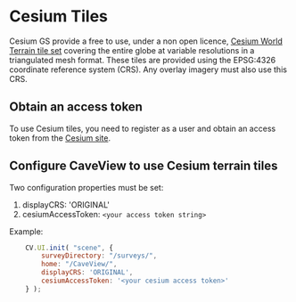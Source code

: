 # Cesium Tiles

Cesium GS provide a free to use, under a non open licence, [Cesium World Terrain tile set](https://cesium.com/content/#cesium-world-terrain) covering the entire globe at variable resolutions in a triangulated mesh format. These tiles are provided using the EPSG:4326 coordinate reference system (CRS). Any overlay imagery must also use this CRS.

## Obtain an access token

To use Cesium tiles, you need to register as a user and obtain an access token from the [Cesium site](https://cesium.com).

## Configure CaveView to use Cesium terrain tiles

Two configuration properties must be set:

1. displayCRS: 'ORIGINAL'
2. cesiumAccessToken: `<your access token string>`

Example:

```javascript
	CV.UI.init( "scene", {
		surveyDirectory: "/surveys/",
		home: "/CaveView/",
		displayCRS: 'ORIGINAL',
		cesiumAccessToken: '<your cesium access token>'
	} );
```